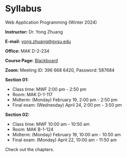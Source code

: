 # Syllabus

Web Application Programming (Winter 2024)

<i class="fa fa-user"></i> **Instructor:** Dr. Yong Zhuang

<i class="fa fa-envelope"></i> **E-mail:** <yong.zhuang@gvsu.edu>

<i class="fa fa-building"></i> **Office:** MAK D-2-234

<i class="fa fa-book"></i> **Course Page:** [Blackboard](https://lms.gvsu.edu/)

<i class="fa fa-video"></i> **Zoom:** Meeting ID: 396 668 6420, Password: 587684

<!-- Syllabus can be found [here](Syllabus_CIS371_F2023.pdf). -->




**Section 01:**

- Class time: MWF 2:00 pm - 2:50 pm
- Room: MAK D-1-117
- Midterm: (Monday) February 19, 2:00 pm - 2:50 pm
- Final exam: (Wednesday) April 24, 2:00 pm - 3:50 pm

**Section 02:**

- Class time: MWF 10:00 am - 10:50 am
- Room: MAK B-1-124
- Midterm: (Monday) February 19, 10:00 am - 10:50 am
- Final exam: (Monday) April 22, 10:00 am - 11:50 am


Check out the chapters.

```{tableofcontents}

```

